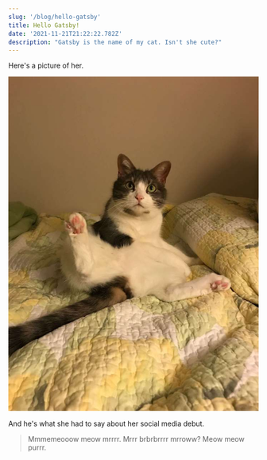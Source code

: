```yaml
---
slug: '/blog/hello-gatsby'
title: Hello Gatsby!
date: '2021-11-21T21:22:22.782Z'
description: "Gatsby is the name of my cat. Isn't she cute?"
---
```


Here's a picture of her.

![What an angel!](./gatsby.jpg)

And he's what she had to say about her social media debut.

> Mmmemeooow meow mrrrr.
> Mrrr brbrbrrrr mrroww?
> Meow meow purrr.
